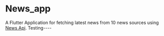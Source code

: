 # News_app
A Flutter Application for fetching latest news from 10 news sources using [News Api](newsapi.org).
Testing----


